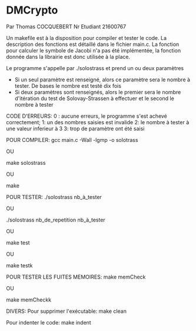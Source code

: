 # DMCrypto

Par Thomas COCQUEBERT
Nr Etudiant 21600767

Un makefile est à la disposition pour compiler et tester le code.
La description des fonctions est détaillé dans le fichier main.c.
La fonction pour calculer le symbole de Jacobi n'a pas été implémentée, la fonction donnée dans la librairie est donc utilisée à la place.

Le programme s'appelle par ./solostrass et prend un ou deux paramètres
- Si un seul paramètre est renseigné, alors ce paramètre sera le nombre à tester. De bases le nombre est testé dix fois
- Si deux paramètres sont renseignés, alors le premier sera le nombre d'itération du test de Solovay-Strassen à effectuer et le second le nombre à tester

CODE D'ERREURS:
0 : aucune erreurs, le programme s'est achevé correctement;
1: un des nombres saisies est invalide
2: le nombre à tester à une valeur inferieur à 3
3: trop de paramètre ont été saisi

POUR COMPILER:
gcc main.c -Wall -lgmp -o solotrass

OU

make solostrass

OU 

make





POUR TESTER:
./solostrass nb_à_tester

OU

./solostrass nb_de_repetition nb_à_tester

OU

make test

OU

make testk




POUR TESTER LES FUITES MEMOIRES:
make memCheck

OU

make memCheckk




DIVERS:
Pour supprimer l'exécutable:
make clean

Pour indenter le code:
make indent